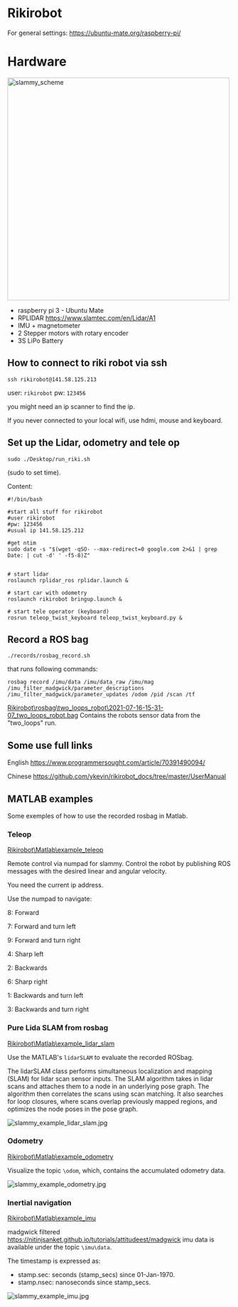 # Rikirobot

For general settings:
https://ubuntu-mate.org/raspberry-pi/

# Hardware
<img src="../assets/slammy_scheme.jpg" alt="slammy_scheme" width="500"/>

<br>

* raspberry pi 3 - Ubuntu Mate
* RPLIDAR https://www.slamtec.com/en/Lidar/A1
* IMU + magnetometer
* 2 Stepper motors with rotary encoder
* 3S LiPo Battery


## How to connect to riki robot via ssh


`ssh rikirobot@141.58.125.213`

user: `rikirobot`
pw: `123456`

you might need an ip scanner to find the ip.

If you never connected to your local wifi, use hdmi, mouse and keyboard.

## Set up the Lidar, odometry and tele op
`sudo ./Desktop/run_riki.sh`

(sudo to set time).

Content:
````
#!/bin/bash

#start all stuff for rikirobot
#user rikirobot
#pw: 123456
#usual ip 141.58.125.212

#get ntim
sudo date -s "$(wget -qSO- --max-redirect=0 google.com 2>&1 | grep Date: | cut -d' ' -f5-8)Z"


# start lidar
roslaunch rplidar_ros rplidar.launch &

# start car with odometry
roslaunch rikirobot bringup.launch &

# start tele operator (keyboard)
rosrun teleop_twist_keyboard teleop_twist_keyboard.py &
````

## Record a ROS bag
`./records/rosbag_record.sh`

that runs following commands:
````
rosbag record /imu/data /imu/data_raw /imu/mag /imu_filter_madgwick/parameter_descriptions /imu_filter_madgwick/parameter_updates /odom /pid /scan /tf
````

[Rikirobot\rosbag\two_loops_robot\2021-07-16-15-31-07_two_loops_robot.bag](Rikirobot\rosbag\two_loops_robot\2021-07-16-15-31-07_two_loops_robot.bag) Contains the robots sensor data from the "two_loops" run.


## Some use full links

English
https://www.programmersought.com/article/70391490094/

Chinese
https://github.com/ykevin/rikirobot_docs/tree/master/UserManual


## MATLAB examples
Some exemples of how to use the recorded rosbag in Matlab.

### Teleop

[Rikirobot\Matlab\example_teleop](Rikirobot\Matlab\example_teleop)

Remote control via numpad for slammy.
Control the robot by publishing ROS messages with the desired linear and angular velocity.

You need the current ip address.

Use the numpad to navigate:

8: Forward

7: Forward and turn left

9: Forward and turn right

4: Sharp left

2: Backwards

6: Sharp right

1: Backwards and turn left

3: Backwards and turn right


### Pure Lida SLAM from rosbag
[Rikirobot\Matlab\example_lidar_slam](Rikirobot\Matlab\example_lidar_slam)

Use the MATLAB's `lidarSLAM` to evaluate the recorded ROSbag.

The lidarSLAM class performs simultaneous localization and mapping (SLAM) for lidar scan sensor inputs. The SLAM algorithm takes in lidar scans and attaches them to a node in an underlying pose graph. The algorithm then correlates the scans using scan matching. It also searches for loop closures, where scans overlap previously mapped regions, and optimizes the node poses in the pose graph.


<img src="Matlab\example_lidar_slam\slammy_example_lidar_slam.jpg" alt="slammy_example_lidar_slam.jpg"  /> </br>


### Odometry
[Rikirobot\Matlab\example_odometry](Rikirobot\Matlab\example_odometry)

Visualize the topic `\odom`, which, contains the accumulated odometry data.

<img src="Matlab\example_odometry\slammy_example_odometry.jpg" alt="slammy_example_odometry.jpg"  /> </br>


### Inertial navigation
[Rikirobot\Matlab\example_imu](Rikirobot\Matlab\example_imu)


madgwick filtered https://nitinjsanket.github.io/tutorials/attitudeest/madgwick imu data is available under the topic `\imu\data`.

The timestamp is expressed as:
* stamp.sec: seconds (stamp_secs) since 01-Jan-1970.
* stamp.nsec: nanoseconds since stamp_secs.


<img src="Matlab\example_imu\slammy_example_imu.jpg" alt="slammy_example_imu.jpg"  /> </br>
